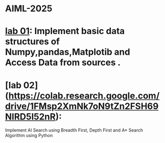 # AIML-2025
# [lab 01](https://colab.research.google.com/drive/1VDW49gBQTARk6pkUOXOmWotTR1hC58M_): Implement basic data structures of Numpy,pandas,Matplotib and Access Data from sources .
# [lab 02] (https://colab.research.google.com/drive/1FMsp2XmNk7oN9tZn2FSH69NIRD5l52nR):
Implement AI Search using Breadth First, Depth First and A* Search Algorithm using Python
